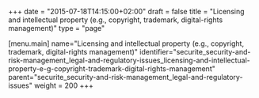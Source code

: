 +++
date = "2015-07-18T14:15:00+02:00"
draft = false
title = "Licensing and intellectual property (e.g., copyright, trademark, digital-rights management)"
type = "page"

[menu.main]
name="Licensing and intellectual property (e.g., copyright, trademark, digital-rights management)"
identifier="securite_security-and-risk-management_legal-and-regulatory-issues_licensing-and-intellectual-property-e-g-copyright-trademark-digital-rights-management"
parent="securite_security-and-risk-management_legal-and-regulatory-issues"
weight = 200
+++